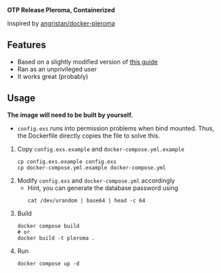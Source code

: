 **OTP Release Pleroma, Containerized**

Inspired by [angristan/docker-pleroma](https://github.com/angristan/docker-pleroma)

## Features
- Based on a slightly modified version of [this guide](https://docs.pleroma.social/backend/installation/otp_en/#edit-the-nginx-config)
- Ran as an unprivileged user
- It works great (probably)

## Usage
**The image will need to be built by yourself.**
- `config.exs` runs into permission problems when bind mounted. Thus, the Dockerfile directly copies the file to solve this.
1. Copy `config.exs.example` and `docker-compose.yml.example`
    ```
    cp config.exs.example config.exs
    cp docker-compose.yml.example docker-compose.yml
    ```
3. Modify `config.exs` and `docker-compose.yml` accordingly 
    - Hint, you can generate the database password using
      ```
      cat /dev/urandom | base64 | head -c 64
      ```
4. Build
    ```
    docker compose build
    # or
    docker build -t pleroma .
    ```
3. Run
    ```
    docker compose up -d
    ```
